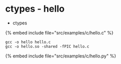 # ctypes - hello

* ctypes

{% embed include file="src/examples/c/hello.c" %}

```
gcc -o hello hello.c
gcc -o hello.so -shared -fPIC hello.c
```

{% embed include file="src/examples/c/hello.py" %}


